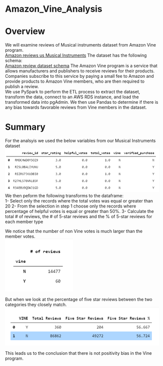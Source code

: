 # Amazon_Vine_Analysis
# Overview
We will examine reviews of Musical instruments dataset from Amazon Vine program.<br>
[Amazon reviews us Musical Instruments](https://s3.amazonaws.com/amazon-reviews-pds/tsv/amazon_reviews_us_Musical_Instruments_v1_00.tsv.gz)
The dataset has the following schema:<br>
[Amazon review dataset schema](Resources/amazon-review-datasets-schema.png)
The Amazon Vine program is a service that allows manufacturers and publishers to receive reviews for their products.<br> Companies subscribe to this service by paying a small fee to Amazon and provide products to Amazon Vine members, who are then required to publish a review.<br>
We use PySpark to perform the ETL process to extract the dataset, transform the data, connect to an AWS RDS instance, and load the transformed data into pgAdmin. We then use Pandas to determine if there is any bias towards favorable reviews from Vine members in the dataset.

# Summary
For the analsyis we used the below variables from our Musical Instruments dataset<br>
![Vine table](./Resources/VineTable.png)<br>
We then peform the following transforms to the dataframe:<br>
1- Select only the records where the total votes was equal or greater than 20
2- From the selection in step 1 choose only the records where percentage of helpful votes is equal or greater than 50%.
3- Calculate the total # of reviews, the # of 5-star reviews and the % of 5-star reviews for each member type 

We notice that the number of non Vine votes is much larger than the member votes. <br>
![# Reviews by member type](./Resources/VineReviews.png)

But when we look at the percentage of five star reviews between the two categories they closely match. 
![Vine Review Analysis](./Resources/VineReviewAnalysis.png)

This leads us to the conclusion that there is not positivity bias in the Vine program.
